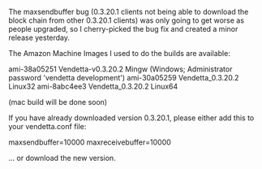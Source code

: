 The maxsendbuffer bug (0.3.20.1 clients not being able to download the block chain from other 0.3.20.1 clients) was only going to get
worse as people upgraded, so I cherry-picked the bug fix and created a minor release yesterday.

The Amazon Machine Images I used to do the builds are available:

  ami-38a05251   Vendetta-v0.3.20.2 Mingw    (Windows; Administrator password 'vendetta development')
  ami-30a05259   Vendetta_0.3.20.2 Linux32
  ami-8abc4ee3   Vendetta_0.3.20.2 Linux64

(mac build will be done soon)

If you have already downloaded version 0.3.20.1, please either add this to your vendetta.conf file:

  maxsendbuffer=10000
  maxreceivebuffer=10000

... or download the new version.

